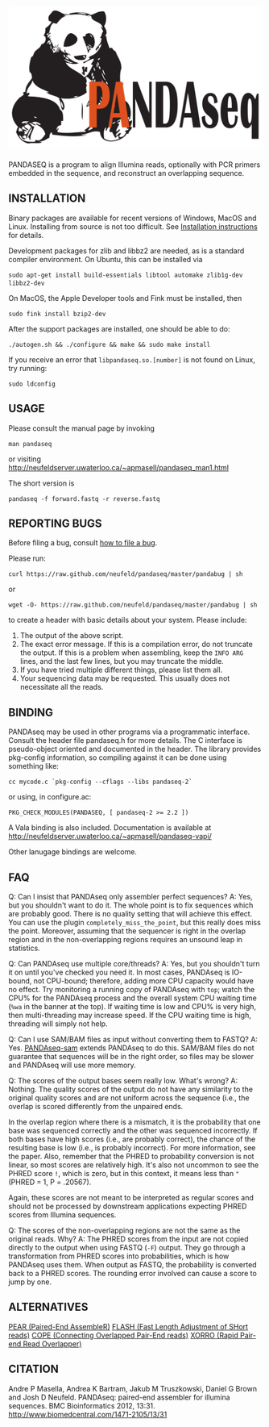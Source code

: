 ![PANDASEQ](pandaseq.svg)
========

PANDASEQ is a program to align Illumina reads, optionally with PCR primers embedded in the sequence, and reconstruct an overlapping sequence.

INSTALLATION
------------

Binary packages are available for recent versions of Windows, MacOS and Linux. Installing from source is not too difficult. See [Installation instructions](https://github.com/neufeld/pandaseq/wiki/Installation) for details.

Development packages for zlib and libbz2 are needed, as is a standard compiler environment. On Ubuntu, this can be installed via

	sudo apt-get install build-essentials libtool automake zlib1g-dev libbz2-dev

On MacOS, the Apple Developer tools and Fink must be installed, then

	sudo fink install bzip2-dev

After the support packages are installed, one should be able to do:

	./autogen.sh && ./configure && make && sudo make install

If you receive an error that `libpandaseq.so.[number]` is not found on Linux, try running:

	sudo ldconfig

USAGE
-----

Please consult the manual page by invoking

	man pandaseq

or visiting <http://neufeldserver.uwaterloo.ca/~apmasell/pandaseq_man1.html>

The short version is

	pandaseq -f forward.fastq -r reverse.fastq

REPORTING BUGS
--------------

Before filing a bug, consult [how to file a bug](https://github.com/neufeld/pandaseq/wiki/Filing-Bugs).

Please run:

	curl https://raw.github.com/neufeld/pandaseq/master/pandabug | sh

or

	wget -O- https://raw.github.com/neufeld/pandaseq/master/pandabug | sh

to create a header with basic details about your system. Please include:

1. The output of the above script.
2. The exact error message. If this is a compilation error, do not truncate the output. If this is a problem when assembling, keep the `INFO ARG` lines, and the last few lines, but you may truncate the middle.
3. If you have tried multiple different things, please list them all.
4. Your sequencing data may be requested. This usually does not necessitate all the reads.

BINDING
-------

PANDAseq may be used in other programs via a programmatic interface. Consult the header file pandaseq.h for more details. The C interface is pseudo-object oriented and documented in the header. The library provides pkg-config information, so compiling against it can be done using something like:

	cc mycode.c `pkg-config --cflags --libs pandaseq-2`

or using, in configure.ac:

	PKG_CHECK_MODULES(PANDASEQ, [ pandaseq-2 >= 2.2 ])

A Vala binding is also included. Documentation is available at <http://neufeldserver.uwaterloo.ca/~apmasell/pandaseq-vapi/>

Other lanugage bindings are welcome.

FAQ
---

Q: Can I insist that PANDAseq only assembler perfect sequences?
A: Yes, but you shouldn't want to do it. The whole point is to fix sequences which are probably good. There is no quality setting that will achieve this effect. You can use the plugin `completely_miss_the_point`, but this really does miss the point. Moreover, assuming that the sequencer is right in the overlap region and in the non-overlapping regions requires an unsound leap in statistics.

Q: Can PANDAseq use multiple core/threads?
A: Yes, but you shouldn't turn it on until you've checked you need it. In most cases, PANDAseq is IO-bound, not CPU-bound; therefore, adding more CPU capacity would have no effect. Try monitoring a running copy of PANDAseq with `top`; watch the CPU% for the PANDAseq process and the overall system CPU waiting time (`%wa` in the banner at the top). If waiting time is low and CPU% is very high, then multi-threading may increase speed. If the CPU waiting time is high, threading will simply not help.

Q: Can I use SAM/BAM files as input without converting them to FASTQ?
A: Yes. [PANDAseq-sam](https://github.com/neufeld/pandaseq-sam) extends PANDAseq to do this. SAM/BAM files do not guarantee that sequences will be in the right order, so files may be slower and PANDAseq will use more memory.

Q: The scores of the output bases seem really low. What's wrong?
A: Nothing. The quality scores of the output do not have any similarity to the original quality scores and are not uniform across the sequence (i.e., the overlap is scored differently from the unpaired ends.

In the overlap region where there is a mismatch, it is the probability that one base was sequenced correctly and the other was sequenced incorrectly. If both bases have high scores (i.e., are probably correct), the chance of the resulting base is low (i.e., is probably incorrect). For more information, see the paper. Also, remember that the PHRED to probability conversion is not linear, so most scores are relatively high. It's also not uncommon to see the PHRED score `!`, which is zero, but in this context, it means less than `"` (PHRED = 1, P = .20567).

Again, these scores are not meant to be interpreted as regular scores and should not be processed by downstream applications expecting PHRED scores from Illumina sequences.


Q: The scores of the non-overlapping regions are not the same as the original reads. Why?
A: The PHRED scores from the input are not copied directly to the output when using FASTQ (`-F`) output. They go through a transformation from PHRED scores into probabilities, which is how PANDAseq uses them. When output as FASTQ, the probability is converted back to a PHRED scores. The rounding error involved can cause a score to jump by one.

ALTERNATIVES
------------

[PEAR (Paired-End AssembleR)](http://www.exelixis-lab.org/pear)
[FLASH (Fast Length Adjustment of SHort reads)](http://ccb.jhu.edu/software/FLASH/)
[COPE (Connecting Overlapped Pair-End reads)](ftp://ftp.genomics.org.cn/pub/cope)
[XORRO (Rapid Pair-end Read Overlapper)](http://arxiv.org/pdf/1304.4620v1.pdf)

CITATION
--------

Andre P Masella, Andrea K Bartram, Jakub M Truszkowski, Daniel G Brown and Josh D Neufeld. PANDAseq: paired-end assembler for illumina sequences. BMC Bioinformatics 2012, 13:31. <http://www.biomedcentral.com/1471-2105/13/31>
